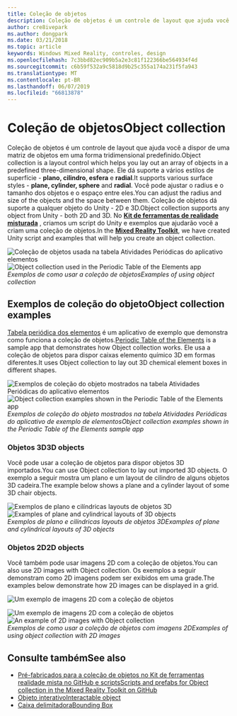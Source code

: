 ```yaml
---
title: Coleção de objetos
description: Coleção de objetos é um controle de layout que ajuda você a dispor de uma matriz de objetos em uma forma tridimensional predefinido.
author: cre8ivepark
ms.author: dongpark
ms.date: 03/21/2018
ms.topic: article
keywords: Windows Mixed Reality, controles, design
ms.openlocfilehash: 7c3bbd82ec909b5a2e3c81f122366be564934f4d
ms.sourcegitcommit: c6b59f532a9c5818d9b25c355a174a231f5fa943
ms.translationtype: MT
ms.contentlocale: pt-BR
ms.lasthandoff: 06/07/2019
ms.locfileid: "66813878"
---
```

# <a name="object-collection"></a><span data-ttu-id="22875-104">Coleção de objetos</span><span class="sxs-lookup"><span data-stu-id="22875-104">Object collection</span></span>

<span data-ttu-id="22875-105">Coleção de objetos é um controle de layout que ajuda você a dispor de uma matriz de objetos em uma forma tridimensional predefinido.</span><span class="sxs-lookup"><span data-stu-id="22875-105">Object collection is a layout control which helps you lay out an array of objects in a predefined three-dimensional shape.</span></span> <span data-ttu-id="22875-106">Ele dá suporte a vários estilos de superfície - **plano, cilindro, esfera** e **radial**.</span><span class="sxs-lookup"><span data-stu-id="22875-106">It supports various surface styles - **plane, cylinder, sphere** and **radial**.</span></span> <span data-ttu-id="22875-107">Você pode ajustar o radius e o tamanho dos objetos e o espaço entre eles.</span><span class="sxs-lookup"><span data-stu-id="22875-107">You can adjust the radius and size of the objects and the space between them.</span></span> <span data-ttu-id="22875-108">Coleção de objetos dá suporte a qualquer objeto do Unity - 2D e 3D.</span><span class="sxs-lookup"><span data-stu-id="22875-108">Object collection supports any object from Unity - both 2D and 3D.</span></span> <span data-ttu-id="22875-109">No  **[Kit de ferramentas de realidade misturada](https://microsoft.github.io/MixedRealityToolkit-Unity/Documentation/README_ObjectCollection.html)** , criamos um script do Unity e exemplos que ajudarão você a criam uma coleção de objetos.</span><span class="sxs-lookup"><span data-stu-id="22875-109">In the **[Mixed Reality Toolkit](https://microsoft.github.io/MixedRealityToolkit-Unity/Documentation/README_ObjectCollection.html)**, we have created Unity script and examples that will help you create an object collection.</span></span>

<span data-ttu-id="22875-110">![Coleção de objetos usada na tabela Atividades Periódicas do aplicativo elementos](images/640px-objectcollection-hero-640px.jpg)</span><span class="sxs-lookup"><span data-stu-id="22875-110">![Object collection used in the Periodic Table of the Elements app](images/640px-objectcollection-hero-640px.jpg)</span></span><br>
<span data-ttu-id="22875-111">*Exemplos de como usar a coleção de objetos*</span><span class="sxs-lookup"><span data-stu-id="22875-111">*Examples of using object collection*</span></span>

## <a name="object-collection-examples"></a><span data-ttu-id="22875-112">Exemplos de coleção do objeto</span><span class="sxs-lookup"><span data-stu-id="22875-112">Object collection examples</span></span>

<span data-ttu-id="22875-113">[Tabela periódica dos elementos](periodic-table-of-the-elements.md) é um aplicativo de exemplo que demonstra como funciona a coleção de objetos.</span><span class="sxs-lookup"><span data-stu-id="22875-113">[Periodic Table of the Elements](periodic-table-of-the-elements.md) is a sample app that demonstrates how Object collection works.</span></span> <span data-ttu-id="22875-114">Ele usa a coleção de objetos para dispor caixas elemento químico 3D em formas diferentes.</span><span class="sxs-lookup"><span data-stu-id="22875-114">It uses Object collection to lay out 3D chemical element boxes in different shapes.</span></span>

<span data-ttu-id="22875-115">![Exemplos de coleção do objeto mostrados na tabela Atividades Periódicas do aplicativo elementos](images/periodictable-collections-1000px.jpg)</span><span class="sxs-lookup"><span data-stu-id="22875-115">![Object collection examples shown in the Periodic Table of the Elements app](images/periodictable-collections-1000px.jpg)</span></span><br>
<span data-ttu-id="22875-116">*Exemplos de coleção do objeto mostrados na tabela Atividades Periódicas do aplicativo de exemplo de elementos*</span><span class="sxs-lookup"><span data-stu-id="22875-116">*Object collection examples shown in the Periodic Table of the Elements sample app*</span></span>

### <a name="3d-objects"></a><span data-ttu-id="22875-117">Objetos 3D</span><span class="sxs-lookup"><span data-stu-id="22875-117">3D objects</span></span>

<span data-ttu-id="22875-118">Você pode usar a coleção de objetos para dispor objetos 3D importados.</span><span class="sxs-lookup"><span data-stu-id="22875-118">You can use Object collection to lay out imported 3D objects.</span></span> <span data-ttu-id="22875-119">O exemplo a seguir mostra um plano e um layout de cilindro de alguns objetos 3D cadeira.</span><span class="sxs-lookup"><span data-stu-id="22875-119">The example below shows a plane and a cylinder layout of some 3D chair objects.</span></span>

<span data-ttu-id="22875-120">![Exemplos de plano e cilíndricas layouts de objetos 3D](images/objectcollection-3dobjects-1000px.jpg)</span><span class="sxs-lookup"><span data-stu-id="22875-120">![Examples of plane and cylindrical layouts of 3D objects](images/objectcollection-3dobjects-1000px.jpg)</span></span><br>
<span data-ttu-id="22875-121">*Exemplos de plano e cilíndricas layouts de objetos 3D*</span><span class="sxs-lookup"><span data-stu-id="22875-121">*Examples of plane and cylindrical layouts of 3D objects*</span></span>

### <a name="2d-objects"></a><span data-ttu-id="22875-122">Objetos 2D</span><span class="sxs-lookup"><span data-stu-id="22875-122">2D objects</span></span>

<span data-ttu-id="22875-123">Você também pode usar imagens 2D com a coleção de objetos.</span><span class="sxs-lookup"><span data-stu-id="22875-123">You can also use 2D images with Object collection.</span></span> <span data-ttu-id="22875-124">Os exemplos a seguir demonstram como 2D imagens podem ser exibidos em uma grade.</span><span class="sxs-lookup"><span data-stu-id="22875-124">The examples below demonstrate how 2D images can be displayed in a grid.</span></span>

![Um exemplo de imagens 2D com a coleção de objetos](images/640px-layout-3dobjects-3.jpg)

<span data-ttu-id="22875-126">![Um exemplo de imagens 2D com a coleção de objetos](images/640px-layout-2dimages.jpg)</span><span class="sxs-lookup"><span data-stu-id="22875-126">![An example of 2D images with Object collection](images/640px-layout-2dimages.jpg)</span></span><br>
<span data-ttu-id="22875-127">*Exemplos de como usar a coleção de objetos com imagens 2D*</span><span class="sxs-lookup"><span data-stu-id="22875-127">*Examples of using object collection with 2D images*</span></span>

## <a name="see-also"></a><span data-ttu-id="22875-128">Consulte também</span><span class="sxs-lookup"><span data-stu-id="22875-128">See also</span></span>
* [<span data-ttu-id="22875-129">Pré-fabricados para a coleção de objetos no Kit de ferramentas realidade mista no GitHub e scripts</span><span class="sxs-lookup"><span data-stu-id="22875-129">Scripts and prefabs for Object collection in the Mixed Reality Toolkit on GitHub</span></span>](https://github.com/microsoft/MixedRealityToolkit-Unity/blob/mrtk_release/Documentation/README_ObjectCollection.md)
* [<span data-ttu-id="22875-130">Objeto interativo</span><span class="sxs-lookup"><span data-stu-id="22875-130">Interactable object</span></span>](interactable-object.md)
* [<span data-ttu-id="22875-131">Caixa delimitadora</span><span class="sxs-lookup"><span data-stu-id="22875-131">Bounding Box</span></span>](app-bar-and-bounding-box.md)
